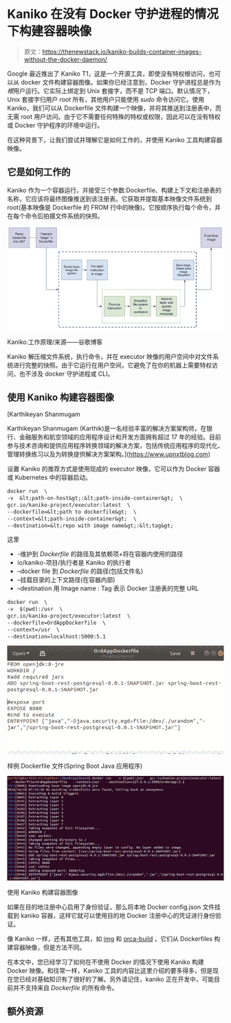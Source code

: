 # Kaniko 在没有 Docker 守护进程的情况下构建容器映像

> 原文：<https://thenewstack.io/kaniko-builds-container-images-without-the-docker-daemon/>

Google 最近推出了 Kaniko T1，这是一个开源工具，即使没有特权根访问，也可以从 docker 文件构建容器图像。如果你已经注意到，Docker 守护进程总是作为*根*用户运行。它实际上绑定到 Unix 套接字，而不是 TCP 端口。默认情况下，Unix 套接字归用户 *root* 所有，其他用户只能使用 *sudo* 命令访问它。使用 Kaniko，我们可以从 Dockerfile 文件构建一个映像，并将其推送到注册表中，而无需 root 用户访问。由于它不需要任何特殊的特权或权限，因此可以在没有特权或 Docker 守护程序的环境中运行。

在这种背景下，让我们尝试并理解它是如何工作的，并使用 Kaniko 工具构建容器映像。

## 它是如何工作的

Kaniko 作为一个容器运行，并接受三个参数:Dockerfile、构建上下文和注册表的名称，它应该将最终图像推送到该注册表。它获取并提取基本映像文件系统到 root(基本映像是 Dockerfile 的 FROM 行中的映像)。它按顺序执行每个命令，并在每个命令后拍摄文件系统的快照。

![](img/d102eccfd00d143082ba64327e0cb968.png)

Kaniko:工作原理/来源——谷歌博客

Kaniko 解压缩文件系统，执行命令，并在 executor 映像的用户空间中对文件系统进行完整的快照。由于它运行在用户空间，它避免了在你的机器上需要特权访问，也不涉及 docker 守护进程或 CLI。

## 使用 Kaniko 构建容器图像

 [Karthikeyan Shanmugam

Karthikeyan Shanmugam (Karthik)是一名经验丰富的解决方案架构师，在银行、金融服务和航空领域的应用程序设计和开发方面拥有超过 17 年的经验。目前参与技术咨询和提供应用程序转换领域的解决方案，包括传统应用程序的现代化、管理转换练习以及为转换提供解决方案架构。](https://www.upnxtblog.com) 

设置 Kaniko 的推荐方式是使用现成的 executor 映像，它可以作为 Docker 容器或 Kubernetes 中的容器启动。

```
docker run  \
-v  &lt;path-on-host&gt;:&lt;path-inside-container&gt;  \
gcr.io/kaniko-project/executor:latest  \
--dockerfile=&lt;path to dockerfile&gt;  \
--context=&lt;path-inside-container&gt;  \
--destination=&lt;repo with image name&gt;:&lt;tag&gt;

```

这里

*   -维护到 *Dockerfile* 的路径及其依赖项+将在容器内使用的路径
*   io/kaniko-项目/执行者是 Kaniko 的执行者
*   –docker file 到 *Dockerfile* 的路径(包括文件名)
*   –挂载目录的上下文路径(在容器内部)
*   –destination 用 Image name : Tag 表示 Docker 注册表的完整 URL

```
docker run  \
-v  $(pwd):/usr  \
gcr.io/kaniko-project/executor:latest  \
--dockerfile=OrdAppDockerfile  \
--context=/usr  \
--destination=localhost:5000:5.1

```

![](img/75e49988fbda842da433da3e5c8c9243.png)

样例 Dockerfile 文件(Spring Boot Java 应用程序)

![](img/90b1ba9489d515e00bb60ebf89a0182d.png)

使用 Kaniko 构建容器图像

如果在目的地注册中心启用了身份验证，那么将本地 Docker config.json 文件挂载到 kaniko 容器，这样它就可以使用目的地 Docker 注册中心的凭证进行身份验证。

像 Kaniko 一样，还有其他工具，如 [img](https://github.com/genuinetools/img) 和 [orca-build](https://github.com/cyphar/orca-build) ，它们从 Dockerfiles 构建容器映像，但是方法不同。

在本文中，您已经学习了如何在不使用 Docker 的情况下使用 Kaniko 构建 Docker 映像。和往常一样，Kaniko 工具的内容比这里介绍的要多得多，但是现在您已经对基础知识有了很好的了解。另外请记住，kaniko 正在开发中，可能目前并不支持来自 *Dockerfile* 的所有命令。

## 额外资源

<svg xmlns:xlink="http://www.w3.org/1999/xlink" viewBox="0 0 68 31" version="1.1"><title>Group</title> <desc>Created with Sketch.</desc></svg>